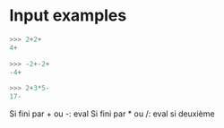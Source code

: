 # Input examples

```python
>>> 2+2+
4+

>>> -2+-2+
-4+

>>> 2+3*5-
17-
```

Si fini par + ou -: eval
Si fini par * ou /: eval si deuxième
